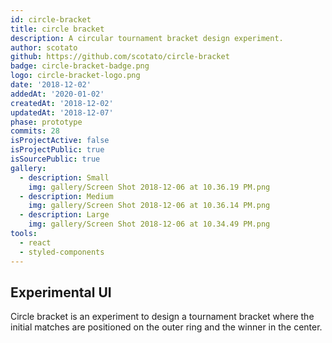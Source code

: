 ```yaml
---
id: circle-bracket
title: circle bracket
description: A circular tournament bracket design experiment.
author: scotato
github: https://github.com/scotato/circle-bracket
badge: circle-bracket-badge.png
logo: circle-bracket-logo.png
date: '2018-12-02'
addedAt: '2020-01-02'
createdAt: '2018-12-02'
updatedAt: '2018-12-07'
phase: prototype
commits: 28
isProjectActive: false
isProjectPublic: true
isSourcePublic: true
gallery:
  - description: Small
    img: gallery/Screen Shot 2018-12-06 at 10.36.19 PM.png
  - description: Medium
    img: gallery/Screen Shot 2018-12-06 at 10.36.14 PM.png
  - description: Large
    img: gallery/Screen Shot 2018-12-06 at 10.34.49 PM.png
tools: 
  - react
  - styled-components
---
```


## Experimental UI
Circle bracket is an experiment to design a tournament bracket where the initial matches are positioned on the outer ring and the winner in the center.
